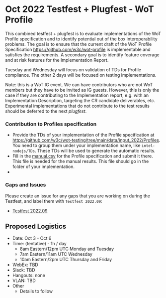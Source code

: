 # Oct 2022 Testfest + Plugfest - WoT Profile
This combined testfest + plugfest is to evaluate implementations of the WoT Profile specification and to identify potential 
out of the box interoperability problems.
The goal is to ensure that the current draft of the WoT Profile Specification https://github.com/w3c/wot-profile is implementable
and satisfies the requirements.
A secondary goal is to identify feature coverage and at risk features for the Implementation Report.

Tuesday and Wednesday will focus on validation of TDs for Profile compliance. The other 2 days will be focused on testing implementations. 

Note: this is a WoT IG event.  We can have contributors who are not WoT members but they have to be
invited as IG guests.  However, this is only the case if they are contributing to the Implementation report,
e.g. with an Implementation Description, targeting the CR candidate deliverables, etc.  Experimental
implementations that do not contribute to the test results should be deferred to the next *plugfest*.

### Contribution to Profiles specification
  - Provide the TDs of your implementation of the Profile specification at https://github.com/w3c/wot-testing/tree/main/data/input_2022/Profiles. 
    You need to group them under your implementation name, like `intel-nodejs/TDs`. These TDs will be used to generate the automatic results.
  - Fill in the [manual.csv](https://github.com/w3c/wot-testing/blob/main/events/2022.09.Online/Profile/manual.csv) for the Profile specification 
    and submit it there. This file is needed for the manual results. This file should go in the folder of your implementation.
  -
### Gaps and Issues
Please create an issue for any gaps that you are working on during the Testfest, and label them with `Testfest 2022.09`:
- [Testfest 2022.09](https://github.com/w3c/wot-testing/labels/Testfest%202022.09)

## Proposed Logistics
* Date: Oct 3 - Oct 6 
* Time: (tentative) - 1h / day
   - 8am Eastern/12pm UTC Monday and Tuesday
   - 7am Eastern/11am UTC Wednesday
   - 10am Eastern/2pm UTC Thursday and Friday
* WebEx: TBD
* Slack: TBD
* Hangouts: none
* VLAN: TBD
* Other
   - Details to follow
